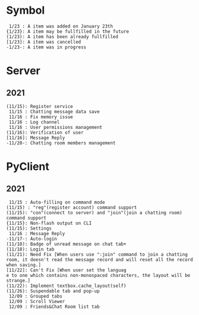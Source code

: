 # Symbol
     1/23 : A item was added on January 23th
    {1/23}: A item may be fullfilled in the future
    (1/23): A item has been already fullfilled
    [1/23]: A item was cancelled
    -1/23-: A item was in progress

# Server
## 2021
    (11/15): Register service
     11/15 : Chatting message data save
     11/16 : Fix memory issue
     11/16 : Log channel
     11/16 : User permissions management
    (11/16): Verification of user
    [11/16]: Message Reply
    -11/20-: Chatting room members management

# PyClient
## 2021
     11/15 : Auto-filling on command mode
    (11/15) : "reg"(register account) command support
    (11/15): "con"(connect to server) and "join"(join a chatting room) command support
    {11/15}: Non-flash output on CLI
    (11/15): Settings
     11/16 : Message Reply
    -11/17-: Auto-login
    (11/18): Badge of unread message on chat tab+
    (11/18): Login tab
    (11/21): Need Fix [When users use ":join" command to join a chatting room, it doesn't read the message record and will reset all the record when saving.]
    [11/22]: Can't Fix [When user set the languag
    e to one which contains non-monospaced characters, the layout will be strange.]
    (11/22): Implement textbox.cache_layout(self)
    (11/26): Suspendable tab and pop-up
     12/09 : Grouped tabs
     12/09 : Scroll Viewer
     12/09 : Friends&Chat Room list tab